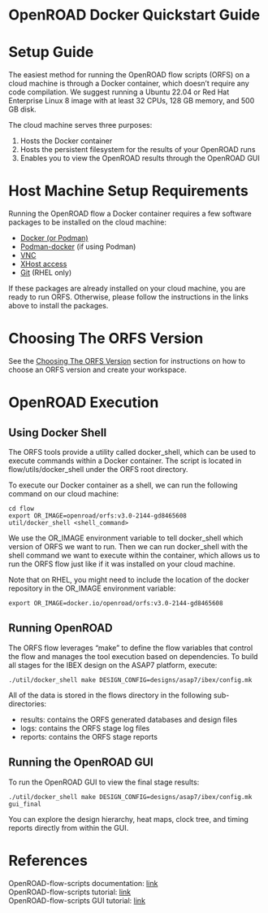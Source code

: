 # OpenROAD Docker Quickstart Guide

# Setup Guide

The easiest method for running the OpenROAD flow scripts (ORFS) on a cloud machine is through a Docker container, which doesn’t require any code compilation. We suggest running a Ubuntu 22.04 or Red Hat Enterprise Linux 8 image with at least 32 CPUs, 128 GB memory, and 500 GB disk.

The cloud machine serves three purposes:

1. Hosts the Docker container  
2. Hosts the persistent filesystem for the results of your OpenROAD runs  
3. Enables you to view the OpenROAD results through the OpenROAD GUI

# Host Machine Setup Requirements

Running the OpenROAD flow a Docker container requires a few software packages to be installed on the cloud machine:

- [Docker (or Podman)](DockerORPackageQuickstart.md#docker-installation)
- [Podman-docker](DockerORPackageQuickstart.md#podman-docker-installation) (if using Podman)  
- [VNC](DockerORPackageQuickstart.md#vnc-installation)  
- [XHost access](DockerORPackageQuickstart.md#xhost-access)  
- [Git](DockerORPackageQuickstart.md#git-installation) (RHEL only)

If these packages are already installed on your cloud machine, you are ready to run ORFS. Otherwise, please follow the instructions in the links above to install the packages.

# Choosing The ORFS Version

See the [Choosing The ORFS Version](DockerORPackageQuickstart.md#choosing-the-orfs-version) section for instructions on how to choose an ORFS version and create your workspace.

# OpenROAD Execution

## Using Docker Shell

The ORFS tools provide a utility called docker\_shell, which can be used to execute commands within a Docker container. The script is located in flow/utils/docker\_shell under the ORFS root directory.

To execute our Docker container as a shell, we can run the following command on our cloud machine:

```
cd flow  
export OR_IMAGE=openroad/orfs:v3.0-2144-gd8465608  
util/docker_shell <shell_command>
```

We use the OR\_IMAGE environment variable to tell docker\_shell which version of ORFS we want to run. Then we can run docker\_shell with the shell command we want to execute within the container, which allows us to run the ORFS flow just like if it was installed on your cloud machine.

Note that on RHEL, you might need to include the location of the docker repository in the OR\_IMAGE environment variable:

```
export OR_IMAGE=docker.io/openroad/orfs:v3.0-2144-gd8465608
```

## Running OpenROAD

The ORFS flow leverages “make” to define the flow variables that control the flow and manages the tool execution based on dependencies. To build all stages for the IBEX design on the ASAP7 platform, execute:

```
./util/docker_shell make DESIGN_CONFIG=designs/asap7/ibex/config.mk
```

All of the data is stored in the flows directory in the following sub-directories:

- results: contains the ORFS generated databases and design files  
- logs: contains the ORFS stage log files  
- reports: contains the ORFS stage reports

## Running the OpenROAD GUI

To run the OpenROAD GUI to view the final stage results:

```
./util/docker_shell make DESIGN_CONFIG=designs/asap7/ibex/config.mk gui_final
````

You can explore the design hierarchy, heat maps, clock tree, and timing reports directly from within the GUI.

# References

OpenROAD-flow-scripts documentation: [link](https://openroad-flow-scripts.readthedocs.io/en/latest/index2.html)  
OpenROAD-flow-scripts tutorial: [link](https://openroad-flow-scripts.readthedocs.io/en/latest/tutorials/FlowTutorial.html)  
OpenROAD-flow-scripts GUI tutorial: [link](https://openroad-flow-scripts.readthedocs.io/en/latest/tutorials/FlowTutorial.html#openroad-gui)